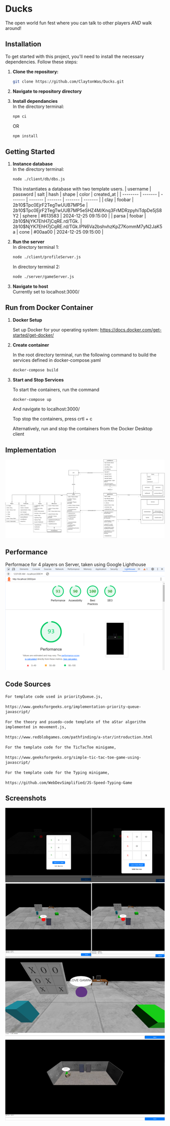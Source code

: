 # Ducks
The open world fun fest where you can talk to other players *AND* walk around!

## Installation
To get started with this project, you'll need to install the necessary dependencies. Follow these steps:

1. **Clone the repository:**
   ```bash
   git clone https://github.com/ClaytonWas/Ducks.git
   ```

2. **Navigate to repository directory**

3. **Install dependancies** <br />
    In the directory terminal:
    ```bash
    npm ci
    ```
    OR
    ```bash
    npm install
    ```


## Getting Started

1. **Instance database** <br />
    In the directory terminal:
    ```bash
    node ./client/db/dbs.js
    ```
    This instantiates a database with two template users.
    | username    | password | salt | hash | shape | color | created_at |
    | -------- | ------- | ------- | ------- | ------- | ------- | ------- | 
    | clay  | foobar    | $2b$10$Tpc0EjrF2TegTwUUB7MP5e | $2b$10$Tpc0EjrF2TegTwUUB7MP5eSHZ4M/Knq3FrMDRzpyhiTdpDe5jS8Y2 | sphere | #613583 | 2024-12-25 09:15:00 |
    | parsa | foobar     | $2b$10$NjYK7EhH7jCqRE.rd/TGk. | $2b$10$NjYK7EhH7jCqRE.rd/TGk.IPN6Va2bshvhzKpZ7KommM7yN2JaK5a | cone | #00aa00 | 2024-12-25 09:15:00 |


2. **Run the server** <br />
    In directory terminal 1:
    ```bash
    node ./client/profileServer.js
    ```
    In directory terminal 2:
    ```bash
    node ./server/gameServer.js
    ```

3. **Navigate to host** <br /> 
    Currently set to localhost:3000/

## Run from Docker Container

1. **Docker Setup** <br />

    Set up Docker for your operating system: https://docs.docker.com/get-started/get-docker/

2. **Create container** <br />

    In the root directory terminal, run the following command to build the services defined in docker-compose.yaml
    ```bash
    docker-compose build
    ```

3. **Start and Stop Services** <br />

    To start the containers, run the command
    ```bash
    docker-compose up
    ```
    And navigate to localhost:3000/

    Top stop the containers, press crtl + c

    Alternatively, run and stop the containers from the Docker Desktop client

## Implementation
![Architecture Diagram](./readmeImages/DucksDiagram.png)

## Performance

Performace for 4 players on Server, taken using Google Lighthouse
![Architecture Diagram](./readmeImages/lighthouse_performance.png)


## Code Sources

    For template code used in priorityQueue.js,

    https://www.geeksforgeeks.org/implementation-priority-queue-javascript/

    For the theory and psuedo-code template of the aStar algorithm implemented in movement.js,

    https://www.redblobgames.com/pathfinding/a-star/introduction.html

    For the template code for the TicTacToe minigame,

    https://www.geeksforgeeks.org/simple-tic-tac-toe-game-using-javascript/

    For the template code for the Typing minigame,

    https://github.com/WebDevSimplified/JS-Speed-Typing-Game

## Screenshots

![Gameroom Scene](./readmeImages/TicTacToeScreenshot.png)
![Soawnroom Scene](./readmeImages/MultiplayerScreenshot.png)
![Gameroom Scene](./readmeImages/GameroomScreenshot.png)
![Soawnroom Scene](./readmeImages/SpawnroomScreenshot.png)